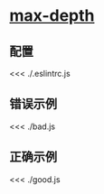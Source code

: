 # [max-depth](https://eslint.org/docs/rules/max-depth)

## 配置

<<< ./.eslintrc.js

## 错误示例

<<< ./bad.js

## 正确示例

<<< ./good.js

